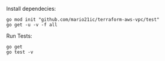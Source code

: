Install dependecies:
```
go mod init "github.com/mario21ic/terraform-aws-vpc/test"
go get -u -v -f all
```

Run Tests:
```
go get
go test -v
```
